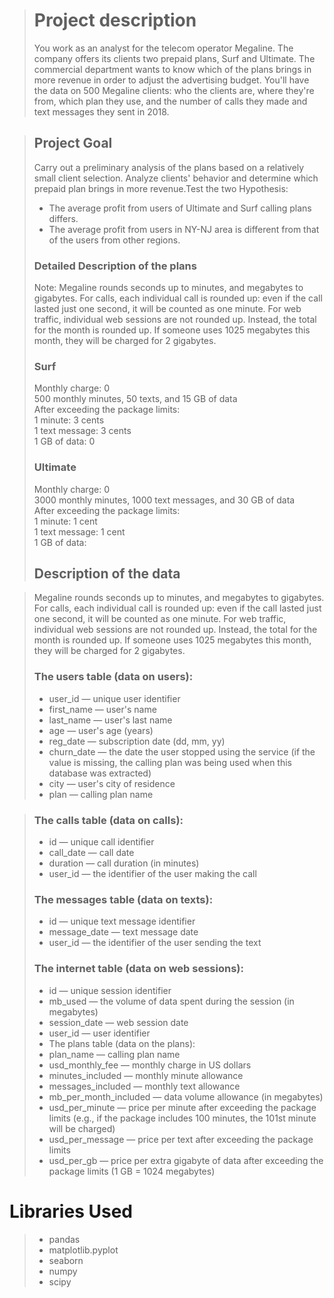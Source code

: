 > # Project description																									
> You work as an analyst for the telecom operator Megaline. The company offers its clients two prepaid plans, Surf and Ultimate. The commercial department wants to know which of the plans brings in more revenue in order to adjust the advertising budget.	You'll have the data on 500 Megaline clients: who the clients are, where they're from, which plan they use, and the number of calls they made and text messages they sent in 2018. 			

>## Project Goal																				
> Carry out a preliminary analysis of the plans based on a relatively small client selection. Analyze clients' behavior and determine which prepaid plan brings in more revenue.Test the two Hypothesis:
> * The average profit from users of Ultimate and Surf calling plans differs.
> * The average profit from users in NY-NJ area is different from that of the users from other regions.	
> 																								
> ### Detailed Description of the plans																									
> Note: Megaline rounds seconds up to minutes, and megabytes to gigabytes. For calls, each individual call is rounded up: even if the call lasted just one second, it will be counted as one minute. For web traffic, individual web sessions are not rounded up. Instead, the total for the month is rounded up. If someone uses 1025 megabytes this month, they will be charged for 2 gigabytes.																									
> ### Surf																									
> Monthly charge: 0																									
> 500 monthly minutes, 50 texts, and 15 GB of data																									
> After exceeding the package limits:																									
> 1 minute: 3 cents																									
> 1 text message: 3 cents																									
> 1 GB of data: 0									
> 																
> ### Ultimate																									
> Monthly charge: 0																									
> 3000 monthly minutes, 1000 text messages, and 30 GB of data																									
> After exceeding the package limits:																									
> 1 minute: 1 cent																									
> 1 text message: 1 cent																									
> 1 GB of data: 																																													
> 																								
> ## Description of the data

> Megaline rounds seconds up to minutes, and megabytes to gigabytes. For calls, each individual call is rounded up: even if the call lasted just one second, it will be counted as one minute. For web traffic, individual web sessions are not rounded up. Instead, the total for the month is rounded up. If someone uses 1025 megabytes this month, they will be charged for 2 gigabytes.		
> 																							
> ### The users table (data on users):																									
> * user_id — unique user identifier																									
> * first_name — user's name																									
> * last_name — user's last name																									
> * age — user's age (years)																									
> * reg_date — subscription date (dd, mm, yy)																									
> * churn_date — the date the user stopped using the service (if the value is missing, the calling plan was being used when this database was extracted)						
> * city — user's city of residence																									
> * plan — calling plan name																									

> ### The calls table (data on calls):																									
> * id — unique call identifier																									
> * call_date — call date																									
> * duration — call duration (in minutes)																									
> * user_id — the identifier of the user making the call	
> 																								
> ### The messages table (data on texts):																									
> * id — unique text message identifier																									
> * message_date — text message date																									
> * user_id — the identifier of the user sending the text	
> 																								
> ### The internet table (data on web sessions):																									
> * id — unique session identifier																									
> * mb_used — the volume of data spent during the session (in megabytes)																									
> * session_date — web session date																									
> * user_id — user identifier																									
> * The plans table (data on the plans):																									
> * plan_name — calling plan name																									
> * usd_monthly_fee — monthly charge in US dollars																									
> * minutes_included — monthly minute allowance																									
> * messages_included — monthly text allowance																									
> * mb_per_month_included — data volume allowance (in megabytes)																									
> * usd_per_minute — price per minute after exceeding the package limits (e.g., if the package includes 100 minutes, the 101st minute will be charged)
> * usd_per_message — price per text after exceeding the package limits																									
> * usd_per_gb — price per extra gigabyte of data after exceeding the package limits (1 GB = 1024 megabytes)																									
																																															
# Libraries Used
> * pandas
> * matplotlib.pyplot
> * seaborn
> * numpy
> * scipy
